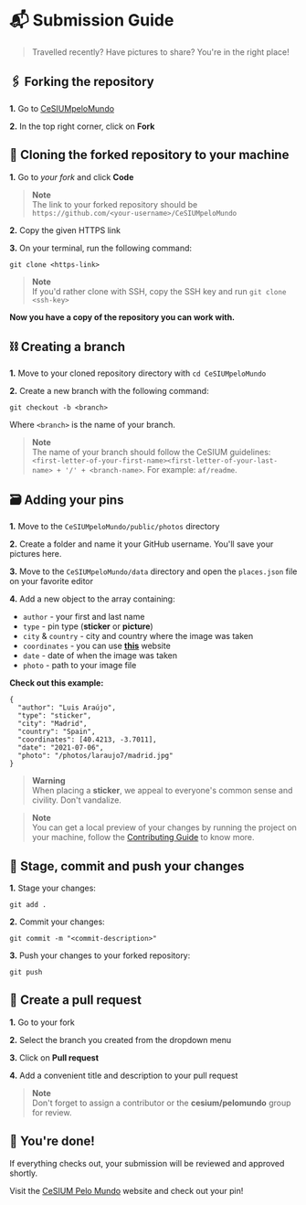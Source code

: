 # 📬 Submission Guide

> Travelled recently? Have pictures to share? You're in the right place!

## 🖇️ Forking the repository

**1.** Go to [CeSIUMpeloMundo](https://github.com/cesium/CeSIUMpeloMundo)

**2.** In the top right corner, click on **Fork**

## 🔗 Cloning the forked repository to your machine

**1.** Go to _your fork_ and click **Code**

> **Note**  
> The link to your forked repository should be `https://github.com/<your-username>/CeSIUMpeloMundo`

**2.** Copy the given HTTPS link

**3.** On your terminal, run the following command:

```
git clone <https-link>
```

> **Note**  
> If you'd rather clone with SSH, copy the SSH key and run `git clone <ssh-key>`

**Now you have a copy of the repository you can work with.**

## ⛓️ Creating a branch

**1.** Move to your cloned repository directory with `cd CeSIUMpeloMundo`

**2.** Create a new branch with the following command:

```
git checkout -b <branch>
```

Where `<branch>` is the name of your branch.

> **Note**  
> The name of your branch should follow the CeSIUM guidelines: `<first-letter-of-your-first-name><first-letter-of-your-last-name> + '/' + <branch-name>`.
> For example: `af/readme`.

## 🗃️ Adding your pins

**1.** Move to the `CeSIUMpeloMundo/public/photos` directory

**2.** Create a folder and name it your GitHub username. You'll save your pictures here.

**3.** Move to the `CeSIUMpeloMundo/data` directory and open the `places.json` file on your favorite editor

**4.** Add a new object to the array containing:

- `author` - your first and last name
- `type` - pin type (**sticker** or **picture**)
- `city` & `country` - city and country where the image was taken
- `coordinates` - you can use [**this**](https://www.gps-coordinates.net/my-location) website
- `date` - date of when the image was taken
- `photo` - path to your image file

**Check out this example:**

```
{
  "author": "Luis Araújo",
  "type": "sticker",
  "city": "Madrid",
  "country": "Spain",
  "coordinates": [40.4213, -3.7011],
  "date": "2021-07-06",
  "photo": "/photos/laraujo7/madrid.jpg"
}
```

> **Warning**  
> When placing a **sticker**, we appeal to everyone's common sense and civility. Don't vandalize.

> **Note**  
> You can get a local preview of your changes by running the project on your machine, follow the [Contributing Guide](CONTRIBUTING.md) to know more.

## 🛫 Stage, commit and push your changes

**1.** Stage your changes:

```
git add .
```

**2.** Commit your changes:

```
git commit -m "<commit-description>"
```

**3.** Push your changes to your forked repository:

```
git push
```

## 🚀 Create a pull request

**1.** Go to your fork

**2.** Select the branch you created from the dropdown menu

**3.** Click on **Pull request**

**4.** Add a convenient title and description to your pull request

> **Note**  
> Don't forget to assign a contributor or the **cesium/pelomundo** group for review.

## 🎉 You're done!

If everything checks out, your submission will be reviewed and approved shortly.

Visit the [CeSIUM Pelo Mundo](https://pelomundo.cesium.di.uminho.pt/) website and check out your pin!

